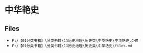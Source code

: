 # 中华艳史

## Files

- `F:/【01分类书籍】\分类书籍\11历史地理\历史类\中华艳史\中华艳史.CHM`
- `F:/【01分类书籍】\分类书籍\11历史地理\历史类\中华艳史\files.md`
